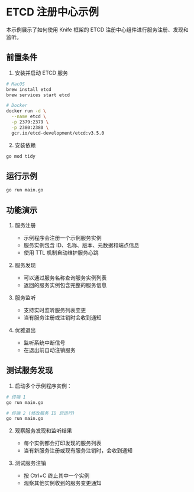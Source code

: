 # ETCD 注册中心示例

本示例展示了如何使用 Knife 框架的 ETCD 注册中心组件进行服务注册、发现和监听。

## 前置条件

1. 安装并启动 ETCD 服务
```bash
# MacOS
brew install etcd
brew services start etcd

# Docker
docker run -d \
  --name etcd \
  -p 2379:2379 \
  -p 2380:2380 \
  gcr.io/etcd-development/etcd:v3.5.0
```

2. 安装依赖
```bash
go mod tidy
```

## 运行示例

```bash
go run main.go
```

## 功能演示

1. 服务注册
   - 示例程序会注册一个示例服务实例
   - 服务实例包含 ID、名称、版本、元数据和端点信息
   - 使用 TTL 机制自动维护服务心跳

2. 服务发现
   - 可以通过服务名称查询服务实例列表
   - 返回的服务实例包含完整的服务信息

3. 服务监听
   - 支持实时监听服务列表变更
   - 当有服务注册或注销时会收到通知

4. 优雅退出
   - 监听系统中断信号
   - 在退出前自动注销服务

## 测试服务发现

1. 启动多个示例程序实例：
```bash
# 终端 1
go run main.go

# 终端 2 (修改服务 ID 后运行)
go run main.go
```

2. 观察服务发现和监听结果
   - 每个实例都会打印发现的服务列表
   - 当有新服务注册或现有服务注销时，会收到通知

3. 测试服务注销
   - 按 Ctrl+C 终止其中一个实例
   - 观察其他实例收到的服务变更通知 